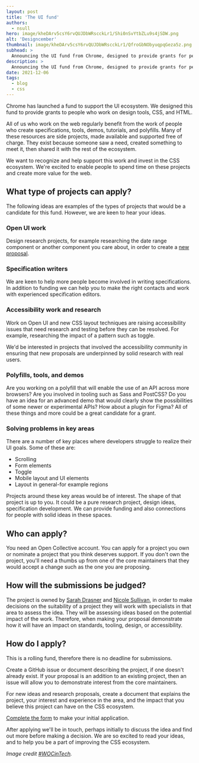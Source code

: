 ```yaml
---
layout: post
title: 'The UI fund'
authors: 
  - nsull
hero: image/kheDArv5csY6rvQUJDbWRscckLr1/Shi0nSvYtbZLu9s4jSDW.png
alt: 'Designcember'
thumbnail: image/kheDArv5csY6rvQUJDbWRscckLr1/QfroGbNObyuqpqGeza5z.png
subhead: >
  Announcing the UI fund from Chrome, designed to provide grants for people who work on design tools, CSS, and HTML.
description: >
  Announcing the UI fund from Chrome, designed to provide grants for people who work on design tools, CSS, and HTML.
date: 2021-12-06
tags:
  - blog
  - css
---
```


Chrome has launched a fund to support the UI ecosystem. We designed this fund to provide grants to people who work on design tools, CSS, and HTML.

All of us who work on the web regularly benefit from the work of people who create specifications, tools, demos, tutorials, and polyfills. Many of these resources are side projects, made available and supported free of charge. They exist because someone saw a need, created something to meet it, then shared it with the rest of the ecosystem.

We want to recognize and help support this work and invest in the CSS ecosystem. We're excited to enable people to spend time on these projects and create more value for the web.

## What type of projects can apply?

The following ideas are examples of the types of projects that would be a candidate for this fund. However, we are keen to hear your ideas.

### Open UI work

Design research projects, for example researching the date range component or another component you care about, in order to create a [new proposal](https://open-ui.org/proposal-guide).

### Specification writers

We are keen to help more people become involved in writing specifications. In addition to funding we can help you to make the right contacts and work with experienced specification editors.

### Accessibility work and research

Work on Open UI and new CSS layout techniques are raising accessibility issues that need research and testing before they can be resolved. For example, researching the impact of a pattern such as toggle.

We'd be interested in projects that involved the accessibility community in ensuring that new proposals are underpinned by solid research with real users.

### Polyfills, tools, and demos

Are you working on a polyfill that will enable the use of an API across more browsers? Are you involved in tooling such as Sass and PostCSS? Do you have an idea for an advanced demo that would clearly show the possibilities of some newer or experimental APIs? How about a plugin for Figma? All of these things and more could be a great candidate for a grant.

### Solving problems in key areas

There are a number of key places where developers struggle to realize their UI goals. Some of these are:

- Scrolling
- Form elements
- Toggle
- Mobile layout and UI elements
- Layout in general-for example regions

Projects around these key areas would be of interest. The shape of that project is up to you. It could be a pure research project, design ideas, specification development. We can provide funding and also connections for people with solid ideas in these spaces.

## Who can apply?

You need an Open Collective account. You can apply for a project you own or nominate a project that you think deserves support. If you don't own the project, you'll need a thumbs up from one of the core maintainers that they would accept a change such as the one you are proposing. 

## How will the submissions be judged?

The project is owned by [Sarah Drasner](http://twitter.com/sarah_edo) and [Nicole Sullivan](http://twitter.com/stubbornella), in order to make decisions on the suitability of a project they will work with specialists in that area to assess the idea. They will be assessing ideas based on the potential impact of the work. Therefore, when making your proposal demonstrate how it will have an impact on standards, tooling, design, or accessibility. 

## How do I apply?

This is a rolling fund, therefore there is no deadline for submissions. 

Create a GitHub issue or document describing the project, if one doesn't already exist. If your proposal is an addition to an existing project, then an issue will allow you to demonstrate interest from the core maintainers.

For new ideas and research proposals, create a document that explains the project, your interest and experience in the area, and the impact that you believe this project can have on the CSS ecosystem.

[Complete the form](https://docs.google.com/forms/d/1QW5M0joXnx2cmp1r6GWsmWCoxWznD-JTwNec9qZUffE/edit?ts=61a7b1b2&resourcekey=0-NWk6XEWxFwVuoGACoVITNg) to make your initial application.

After applying we'll be in touch, perhaps initially to discuss the idea and find out more before making a decision. We are so excited to read your ideas, and to help you be a part of improving the CSS ecosystem.

_Image credit [#WOCinTech](https://wocintechchat.com)._
